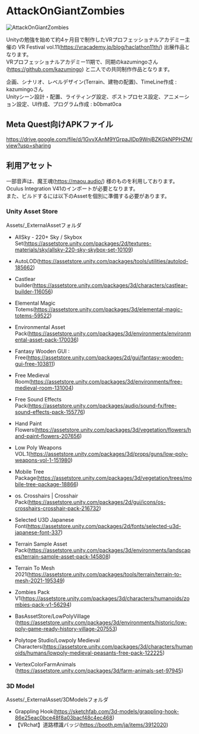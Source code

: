 # AttackOnGiantZombies
![AttackOnGiantZombies](https://user-images.githubusercontent.com/103320037/210520981-ce4b06d9-7af1-45db-8243-1dc5b4537771.jpg)

Unityの勉強を始めて約4ヶ月目で制作したVRプロフェッショナルアカデミー主催の VR Festival vol.11(https://vracademy.jp/blog/haclathon11th/) 出展作品となります。<br />
VRプロフェッショナルアカデミー11期で、同期のkazumingoさん(https://github.com/kazumingo) と二人での共同制作作品となります。

企画、シナリオ、レベルデザイン(Terrain、建物の配置)、TimeLine作成 : kazumingoさん<br />
Unityシーン設計・配置、ライティング設定、ポストプロセス設定、アニメーション設定、UI作成、プログラム作成 : b0bmat0ca

## Meta Quest向けAPKファイル
https://drive.google.com/file/d/1GvvXAnM9YGrpaJIDp9WnjBZKGkNPPHZM/view?usp=sharing

## 利用アセット
一部音声は、魔王魂(https://maou.audio/) 様のものを利用しております。<br /> 
Oculus Integration V41のインポートが必要となります。<br />
また、ビルドするには以下のAssetを個別に準備する必要があります。

### Unity Asset Store
Assets/_ExternalAssetフォルダ
* AllSky - 220+ Sky / Skybox Set(https://assetstore.unity.com/packages/2d/textures-materials/sky/allsky-220-sky-skybox-set-10109)
* AutoLOD(https://assetstore.unity.com/packages/tools/utilities/autolod-185662)
* Castlear builder(https://assetstore.unity.com/packages/3d/characters/castlear-builder-116056)
* Elemental Magic Totems(https://assetstore.unity.com/packages/3d/elemental-magic-totems-59522)
* Environmental Asset Pack(https://assetstore.unity.com/packages/3d/environments/environmental-asset-pack-170036)
* Fantasy Wooden GUI : Free(https://assetstore.unity.com/packages/2d/gui/fantasy-wooden-gui-free-103811)
* Free Medieval Room(https://assetstore.unity.com/packages/3d/environments/free-medieval-room-131004)
* Free Sound Effects Pack(https://assetstore.unity.com/packages/audio/sound-fx/free-sound-effects-pack-155776)
* Hand Paint Flowers(https://assetstore.unity.com/packages/3d/vegetation/flowers/hand-paint-flowers-207656)
* Low Poly Weapons VOL.1(https://assetstore.unity.com/packages/3d/props/guns/low-poly-weapons-vol-1-151980)
* Mobile Tree Package(https://assetstore.unity.com/packages/3d/vegetation/trees/mobile-tree-package-18866)
* os. Crosshairs | Crosshair Pack(https://assetstore.unity.com/packages/2d/gui/icons/os-crosshairs-crosshair-pack-216732)
* Selected U3D Japanese Font(https://assetstore.unity.com/packages/2d/fonts/selected-u3d-japanese-font-337)
* Terrain Sample Asset Pack(https://assetstore.unity.com/packages/3d/environments/landscapes/terrain-sample-asset-pack-145808)
* Terrain To Mesh 2021(https://assetstore.unity.com/packages/tools/terrain/terrain-to-mesh-2021-195349)
* Zombies Pack V1(https://assetstore.unity.com/packages/3d/characters/humanoids/zombies-pack-v1-56294)


* BasAssetStore/LowPolyVillage (https://assetstore.unity.com/packages/3d/environments/historic/low-poly-game-ready-history-village-207553)
* Polytope Studio/Lowpoly Medieval Characters(https://assetstore.unity.com/packages/3d/characters/humanoids/humans/lowpoly-medieval-peasants-free-pack-122225)
* VertexColorFarmAnimals (https://assetstore.unity.com/packages/3d/farm-animals-set-97945)

### 3D Model
Assets/_ExternalAsset/3DModelsフォルダ
* Grappling Hook(https://sketchfab.com/3d-models/grappling-hook-86e25eac0bce48f8a03bacf48c4ec468)
* 【VRchat】道路標識バッジ(https://booth.pm/ja/items/3912020)
